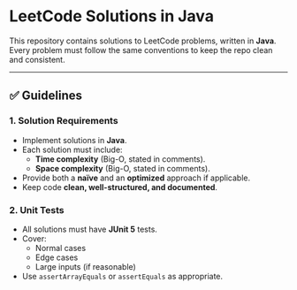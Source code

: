 # LeetCode Solutions in Java

This repository contains solutions to LeetCode problems, written in **Java**.  
Every problem must follow the same conventions to keep the repo clean and consistent.

---

## ✅ Guidelines

### 1. Solution Requirements
- Implement solutions in **Java**.
- Each solution must include:
    - **Time complexity** (Big-O, stated in comments).
    - **Space complexity** (Big-O, stated in comments).
- Provide both a **naïve** and an **optimized** approach if applicable.
- Keep code **clean, well-structured, and documented**.

### 2. Unit Tests
- All solutions must have **JUnit 5** tests.
- Cover:
    - Normal cases
    - Edge cases
    - Large inputs (if reasonable)
- Use `assertArrayEquals` or `assertEquals` as appropriate.  
